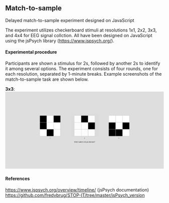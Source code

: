 ## Match-to-sample

Delayed match-to-sample experiment designed on JavaScript


The experiment utilizes checkerboard stimuli at resolutions 1x1, 2x2, 3x3, and 4x4 for EEG signal collction. All have been designed on JavaScript using the jsPsych library (https://www.jspsych.org/). 


#### Experimental procedure

Participants are shown a stimulus for 2s, followed by another 2s to identify it among several options. The experiment consists of four rounds, one for each resolution, separated by 1-minute breaks. Example screenshots of the match-to-sample task are shown below. 

<b>3x3</b>:
![3x3](imgs/3x3_example.png)

#### References
https://www.jspsych.org/overview/timeline/ (jsPsych documentation)
https://github.com/fredvbrug/STOP-IT/tree/master/jsPsych_version

